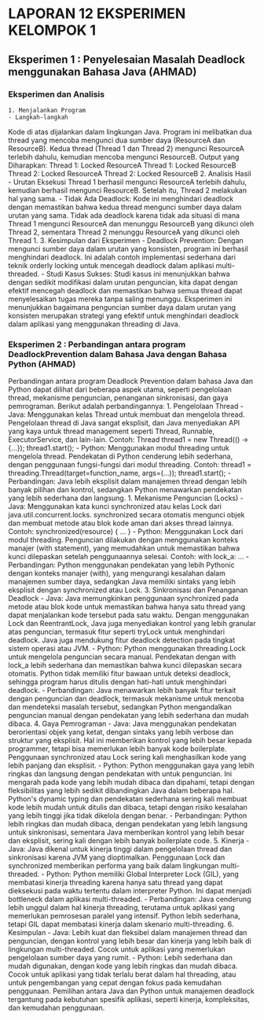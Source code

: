# LAPORAN 12 EKSPERIMEN KELOMPOK 1

## Eksperimen 1 : Penyelesaian Masalah Deadlock menggunakan Bahasa Java (AHMAD)
### Eksperimen dan Analisis
	1. Menjalankan Program
	- Langkah-langkah
 Kode di atas dijalankan dalam lingkungan Java. Program ini melibatkan dua thread yang mencoba mengunci dua sumber daya (ResourceA dan ResourceB).
  Kedua thread (Thread 1 dan Thread 2) mengunci ResourceA terlebih dahulu, kemudian mencoba mengunci ResourceB.
Output yang Diharapkan:
Thread 1: Locked ResourceA
Thread 1: Locked ResourceB
Thread 2: Locked ResourceA
Thread 2: Locked ResourceB
  2. Analisis Hasil
	- Urutan Eksekusi
 Thread 1 berhasil mengunci ResourceA terlebih dahulu, kemudian berhasil mengunci ResourceB. Setelah itu, Thread 2 melakukan hal yang sama.
	- Tidak Ada Deadlock:
Kode ini menghindari deadlock dengan memastikan bahwa kedua thread mengunci sumber daya dalam urutan yang sama. Tidak ada deadlock karena tidak ada situasi di mana Thread 1 mengunci ResourceA dan menunggu ResourceB yang dikunci oleh Thread 2, sementara Thread 2 menunggu ResourceA yang dikunci oleh Thread 1.
	3. Kesimpulan dari Eksperimen
	- Deadlock Prevention:
Dengan mengunci sumber daya dalam urutan yang konsisten, program ini berhasil menghindari deadlock. Ini adalah contoh implementasi sederhana dari teknik orderly locking untuk mencegah deadlock dalam aplikasi multi-threaded.
	- Studi Kasus Sukses:
Studi kasus ini menunjukkan bahwa dengan sedikit modifikasi dalam urutan penguncian, kita dapat dengan efektif mencegah deadlock dan memastikan bahwa semua thread dapat menyelesaikan tugas mereka tanpa saling menunggu.
Eksperimen ini menunjukkan bagaimana penguncian sumber daya dalam urutan yang konsisten merupakan strategi yang efektif untuk menghindari deadlock dalam aplikasi yang menggunakan threading di Java.


### Eksperimen 2 : Perbandingan antara program DeadlockPrevention dalam Bahasa Java dengan Bahasa Python (AHMAD)
Perbandingan antara program Deadlock Prevention dalam bahasa Java dan Python dapat dilihat dari beberapa aspek utama, seperti pengelolaan thread, mekanisme penguncian, penanganan sinkronisasi, dan gaya pemrograman. Berikut adalah perbandingannya:
	1. Pengelolaan Thread
	- Java:
Menggunakan kelas Thread untuk membuat dan mengelola thread. Pengelolaan thread di Java sangat eksplisit, dan Java menyediakan API yang kaya untuk thread management seperti Thread, Runnable, ExecutorService, dan lain-lain.
Contoh: Thread thread1 = new Thread(() -> {...}); thread1.start();
	- Python:
Menggunakan modul threading untuk mengelola thread. Pendekatan di Python cenderung lebih sederhana, dengan penggunaan fungsi-fungsi dari modul threading.
Contoh: thread1 = threading.Thread(target=function_name, args=(...)); thread1.start();
	- Perbandingan:
Java lebih eksplisit dalam manajemen thread dengan lebih banyak pilihan dan kontrol, sedangkan Python menawarkan pendekatan yang lebih sederhana dan langsung.
	1. Mekanisme Penguncian (Locks)
	- Java:
Menggunakan kata kunci synchronized atau kelas Lock dari java.util.concurrent.locks. synchronized secara otomatis mengunci objek dan membuat metode atau blok kode aman dari akses thread lainnya.
Contoh: synchronized(resource) { ... }
	- Python:
Menggunakan Lock dari modul threading. Penguncian dilakukan dengan menggunakan konteks manajer (with statement), yang memudahkan untuk memastikan bahwa kunci dilepaskan setelah penggunaannya selesai.
Contoh: with lock_a: ...
	- Perbandingan:
Python menggunakan pendekatan yang lebih Pythonic dengan konteks manajer (with), yang mengurangi kesalahan dalam manajemen sumber daya, sedangkan Java memiliki sintaks yang lebih eksplisit dengan synchronized atau Lock.
	3. Sinkronisasi dan Penanganan Deadlock
	- Java:
Java memungkinkan penggunaan synchronized pada metode atau blok kode untuk memastikan bahwa hanya satu thread yang dapat menjalankan kode tersebut pada satu waktu. Dengan menggunakan Lock dan ReentrantLock, Java juga menyediakan kontrol yang lebih granular atas penguncian, termasuk fitur seperti tryLock untuk menghindari deadlock.
Java juga mendukung fitur deadlock detection pada tingkat sistem operasi atau JVM.
	- Python:
Python menggunakan threading.Lock untuk mengelola penguncian secara manual. Pendekatan dengan with lock_a lebih sederhana dan memastikan bahwa kunci dilepaskan secara otomatis.
Python tidak memiliki fitur bawaan untuk deteksi deadlock, sehingga program harus ditulis dengan hati-hati untuk menghindari deadlock.
	- Perbandingan:
Java menawarkan lebih banyak fitur terkait dengan penguncian dan deadlock, termasuk mekanisme untuk mencoba dan mendeteksi masalah tersebut, sedangkan Python mengandalkan penguncian manual dengan pendekatan yang lebih sederhana dan mudah dibaca.
	4. Gaya Pemrograman
	- Java:
Java menggunakan pendekatan berorientasi objek yang ketat, dengan sintaks yang lebih verbose dan struktur yang eksplisit. Hal ini memberikan kontrol yang lebih besar kepada programmer, tetapi bisa memerlukan lebih banyak kode boilerplate.
Penggunaan synchronized atau Lock sering kali menghasilkan kode yang lebih panjang dan eksplisit.
	- Python:
Python menggunakan gaya yang lebih ringkas dan langsung dengan pendekatan with untuk penguncian. Ini mengarah pada kode yang lebih mudah dibaca dan dipahami, tetapi dengan fleksibilitas yang lebih sedikit dibandingkan Java dalam beberapa hal.
Python's dynamic typing dan pendekatan sederhana sering kali membuat kode lebih mudah untuk ditulis dan dibaca, tetapi dengan risiko kesalahan yang lebih tinggi jika tidak dikelola dengan benar.
	- Perbandingan:
Python lebih ringkas dan mudah dibaca, dengan pendekatan yang lebih langsung untuk sinkronisasi, sementara Java memberikan kontrol yang lebih besar dan eksplisit, sering kali dengan lebih banyak boilerplate code.
	5. Kinerja
	- Java:
Java dikenal untuk kinerja tinggi dalam pengelolaan thread dan sinkronisasi karena JVM yang dioptimalkan. Penggunaan Lock dan synchronized memberikan performa yang baik dalam lingkungan multi-threaded.
	- Python:
Python memiliki Global Interpreter Lock (GIL), yang membatasi kinerja threading karena hanya satu thread yang dapat dieksekusi pada waktu tertentu dalam interpreter Python. Ini dapat menjadi bottleneck dalam aplikasi multi-threaded.
	- Perbandingan:
Java cenderung lebih unggul dalam hal kinerja threading, terutama untuk aplikasi yang memerlukan pemrosesan paralel yang intensif. Python lebih sederhana, tetapi GIL dapat membatasi kinerja dalam skenario multi-threading.
	6. Kesimpulan
	- Java: Lebih kuat dan fleksibel dalam manajemen thread dan penguncian, dengan kontrol yang lebih besar dan kinerja yang lebih baik di lingkungan multi-threaded. Cocok untuk aplikasi yang memerlukan pengelolaan sumber daya yang rumit.
	- Python: Lebih sederhana dan mudah digunakan, dengan kode yang lebih ringkas dan mudah dibaca. Cocok untuk aplikasi yang tidak terlalu berat dalam hal threading, atau untuk pengembangan yang cepat dengan fokus pada kemudahan penggunaan.
Pemilihan antara Java dan Python untuk manajemen deadlock tergantung pada kebutuhan spesifik aplikasi, seperti kinerja, kompleksitas, dan kemudahan penggunaan.
